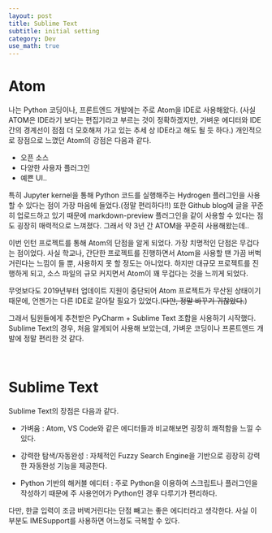 ```yaml
---
layout: post
title: Sublime Text
subtitle: initial setting
category: Dev
use_math: true
---
```



# Atom

나는 Python 코딩이나, 프론트엔드 개발에는 주로 Atom을 IDE로 사용해왔다. (사실 ATOM은 IDE라기 보다는 편집기라고 부르는 것이 정확하겠지만, 가벼운 에디터와 IDE 간의 경계선이 점점 더 모호해져 가고 있는 추세 상 IDE라고 해도 될 듯 하다.) 개인적으로 장점으로 느꼈던 Atom의 강점은 다음과 같다.

- 오픈 소스
- 다양한 사용자 플러그인
- 예쁜 UI..

특히 Jupyter kernel을 통해 Python 코드를 실행해주는 Hydrogen 플러그인을 사용할 수 있다는 점이 가장 마음에 들었다.(정말 편리하다!!) 또한 Github blog에 글을 꾸준히 업로드하고 있기 때문에 markdown-preview 플러그인을 같이 사용할 수 있다는 점도 굉장히 매력적으로 느껴졌다. 그래서 약 3년 간 ATOM을 꾸준히 사용해왔는데..

이번 인턴 프로젝트를 통해 Atom의 단점을 알게 되었다. 가장 치명적인 단점은 무겁다는 점이었다. 사실 학교나, 간단한 프로젝트를 진행하면서 Atom을 사용할 땐 가끔 버벅거린다는 느낌이 들 뿐, 사용하지 못 할 정도는 아니었다. 하지만 대규모 프로젝트를 진행하게 되고, 소스 파일의 규모 커지면서 Atom이 꽤 무겁다는 것을 느끼게 되었다.

무엇보다도 2019년부터 업데이트 지원이 중단되어 Atom 프로젝트가 무산된 상태이기 때문에, 언젠가는 다른 IDE로 갈아탈 필요가 있었다.(<del>다만, 정말 바꾸기 귀찮았다.</del>)

그래서 팀원들에게 추천받은 PyCharm + Sublime Text 조합을 사용하기 시작했다. Sublime Text의 경우, 처음 알게되어 사용해 보았는데, 가벼운 코딩이나 프론트엔드 개발에 정말 편리한 것 같다.



<br>

# Sublime Text

Sublime Text의 장점은 다음과 같다.

- 가벼움 : Atom, VS Code와 같은 에디터들과 비교해보면 굉장히 쾌적함을 느낄 수 있다.

- 강력한 탐색/자동완성 : 자체적인 Fuzzy Search Engine을 기반으로 굉장히 강력한 자동완성 기능을 제공한다.

- Python 기반의 해커블 에디터 : 주로 Python을 이용하여 스크립트나 플러그인을 작성하기 때문에 주 사용언어가 Python인 경우 다루기가 편리하다.

다만, 한글 입력이 조금 버벅거린다는 단점 빼고는 좋은 에디터라고 생각한다. 사실 이 부분도 IMESupport를 사용하면 어느정도 극복할 수 있다.

<br>
<br>
